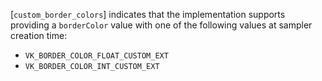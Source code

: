 [`custom_border_colors`] indicates that
the implementation supports providing a `borderColor` value with one
of the following values at sampler creation time:
 - `VK_BORDER_COLOR_FLOAT_CUSTOM_EXT`
 - `VK_BORDER_COLOR_INT_CUSTOM_EXT`
